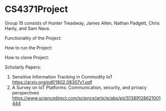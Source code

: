 # CS4371Project

Group 15 consists of Hunter Treadway, James Allen, Nathan Padgett, Chris Hanly, and Sam Nava.

Functionality of the Project:

How to run the Project:

How to clone Project:

Scholarly Papers:
1. Sensitive Information Tracking in Commodity IoT
     https://arxiv.org/pdf/1802.08307v1.pdf
2. A Survey on IoT Platforms: Communication, security, and privacy perspectives
   https://www.sciencedirect.com/science/article/abs/pii/S1389128621001444
